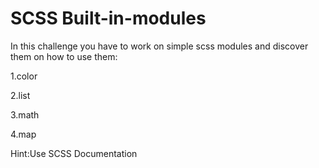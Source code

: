# SCSS Built-in-modules

In this challenge you have to work on simple scss modules and discover them on how to use them:

1.color

2.list

3.math

4.map

Hint:Use SCSS Documentation

